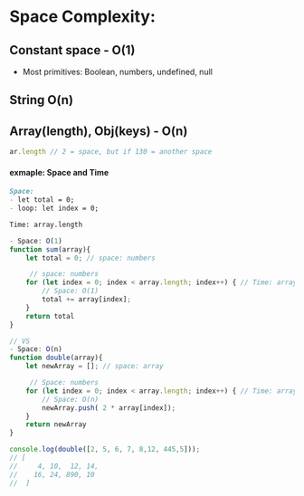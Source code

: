 # Space Complexity:

## Constant space - O(1)
- Most primitives: Boolean, numbers, undefined, null

## String O(n)
## Array(length), Obj(keys) - O(n)

```js
ar.length // 2 = space, but if 130 = another space 
```

#### exmaple: Space and Time 

```md
Space: 
- let total = 0;
- loop: let index = 0;

Time: array.length
```

```js
- Space: O(1)
function sum(array){
    let total = 0; // space: numbers 

     // space: numbers
    for (let index = 0; index < array.length; index++) { // Time: array.length
        // Space: O(1)
        total += array[index];
    }
    return total
}

// VS 
- Space: O(n)
function double(array){
    let newArray = []; // space: array

     // Space: numbers
    for (let index = 0; index < array.length; index++) { // Time: array.length
        // Space: O(n)
        newArray.push( 2 * array[index]);
    }
    return newArray
}

console.log(double([2, 5, 6, 7, 8,12, 445,5]));
// [
//     4, 10,  12, 14,
//    16, 24, 890, 10
//  ]
```
